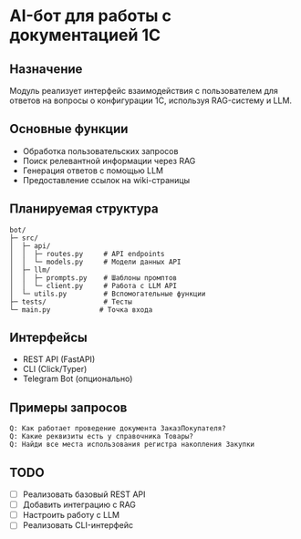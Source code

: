 # AI-бот для работы с документацией 1С

## Назначение
Модуль реализует интерфейс взаимодействия с пользователем для ответов на вопросы о конфигурации 1С, используя RAG-систему и LLM.

## Основные функции
- Обработка пользовательских запросов
- Поиск релевантной информации через RAG
- Генерация ответов с помощью LLM
- Предоставление ссылок на wiki-страницы

## Планируемая структура
```
bot/
├─ src/
│  ├─ api/
│  │  ├─ routes.py     # API endpoints
│  │  └─ models.py     # Модели данных API
│  ├─ llm/
│  │  ├─ prompts.py    # Шаблоны промптов
│  │  └─ client.py     # Работа с LLM API
│  └─ utils.py         # Вспомогательные функции
├─ tests/              # Тесты
└─ main.py            # Точка входа
```

## Интерфейсы
- REST API (FastAPI)
- CLI (Click/Typer)
- Telegram Bot (опционально)

## Примеры запросов
```
Q: Как работает проведение документа ЗаказПокупателя?
Q: Какие реквизиты есть у справочника Товары?
Q: Найди все места использования регистра накопления Закупки
```

## TODO
- [ ] Реализовать базовый REST API
- [ ] Добавить интеграцию с RAG
- [ ] Настроить работу с LLM
- [ ] Реализовать CLI-интерфейс
